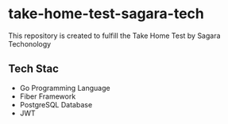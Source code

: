 # take-home-test-sagara-tech
This repository is created to fulfill the Take Home Test by Sagara Techonology

## Tech Stac
- Go Programming Language
- Fiber Framework
- PostgreSQL Database
- JWT